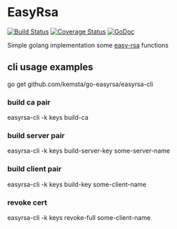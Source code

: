 # EasyRsa
[![Build Status](https://github.com/kemsta/go-easyrsa/actions/workflows/test.yml/badge.svg)](https://github.com/kemsta/go-easyrsa/actions/workflows/test.yml)
[![Coverage Status](https://coveralls.io/repos/github/kemsta/go-easyrsa/badge.svg?branch=master)](https://coveralls.io/github/kemsta/go-easyrsa?branch=master)
[![GoDoc](https://godoc.org/github.com/kemsta/go-easyrsa?status.svg)](https://godoc.org/github.com/kemsta/go-easyrsa)

Simple golang implementation some [easy-rsa](https://github.com/OpenVPN/easy-rsa) functions

## cli usage examples

go get github.com/kemsta/go-easyrsa/easyrsa-cli

### build ca pair
easyrsa-cli -k keys build-ca

### build server pair
easyrsa-cli -k keys build-server-key some-server-name

### build client pair
easyrsa-cli -k keys build-key some-client-name

### revoke cert
easyrsa-cli -k keys revoke-full some-client-name
